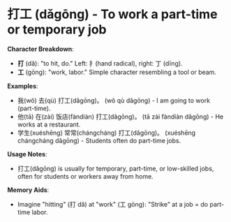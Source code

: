 # **打工 (dǎgōng) - To work a part-time or temporary job**

**Character Breakdown**:  
- **打** (dǎ): "to hit, do." Left: 扌(hand radical), right: 丁 (dīng).  
- **工** (gōng): "work, labor." Simple character resembling a tool or beam.

**Examples**:  
- 我(wǒ) 去(qù) 打工(dǎgōng)。 (wǒ qù dǎgōng) - I am going to work (part-time).  
- 他(tā) 在(zài) 饭店(fàndiàn) 打工(dǎgōng)。 (tā zài fàndiàn dǎgōng) - He works at a restaurant.  
- 学生(xuéshēng) 常常(chángcháng) 打工(dǎgōng)。 (xuéshēng chángcháng dǎgōng) - Students often do part-time jobs.

**Usage Notes**:  
- 打工(dǎgōng) is usually for temporary, part-time, or low-skilled jobs, often for students or workers away from home.

**Memory Aids**:  
- Imagine "hitting" (打 dǎ) at "work" (工 gōng): "Strike" at a job = do part-time labor.